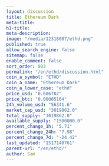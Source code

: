 ```yaml
---
layout: discussion
title: Ethereum Dark
meta-title: 
h1-title: 
meta-description: 
image: "/media/12318087/ethd.png"
published: true
allow_search_engine: false
sitemap: false
enable_comment: false
sort_order: 803
permalink: "/en/ethd/discussion.html"
coin_a_symbol: "ETHD"
coin_a_name: "Ethereum Dark"
coin_a_lower_case: "ethd"
price_usd: "0.606702"
price_btc: "0.00005164"
24h_volume_usd: "56341.6"
market_cap_usd: "3019862.0"
total_supply: "3019862.0"
available_supply: "1500000.0"
percent_change_1h: "5.71"
percent_change_24h: "7.98"
percent_change_7d: "-24.42"
last_updated: "1517140761"
parent-url: "/en/ethd/"
author: Sam
---
```


